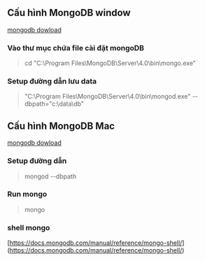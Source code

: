 ## Cấu hình MongoDB window
[mongodb dowload](https://www.mongodb.com/download-center/community)
### Vào thư mục chứa file cài đặt mongoDB
> cd "C:\Program Files\MongoDB\Server\4.0\bin\mongo.exe"
### Setup đường dẫn lưu data
> "C:\Program Files\MongoDB\Server\4.0\bin\mongod.exe" --dbpath="c:\data\db"



## Cấu hình MongoDB Mac
[mongodb dowload](https://www.mongodb.com/download-center/community)
### Setup đường dẫn 
> mongod --dbpath <path to data directory>
### Run mongo
> mongo
### shell mongo
[https://docs.mongodb.com/manual/reference/mongo-shell/] (https://docs.mongodb.com/manual/reference/mongo-shell/)
